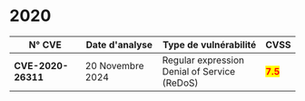 # 2020

<table><thead><tr><th width="196">N° CVE</th><th width="182">Date d'analyse</th><th width="269">Type de vulnérabilité</th><th>CVSS</th></tr></thead><tbody><tr><td><strong>CVE-2020-26311</strong></td><td>20 Novembre 2024</td><td>Regular expression Denial of Service (ReDoS)</td><td><mark style="color:red;"><strong>7.5</strong></mark></td></tr></tbody></table>
